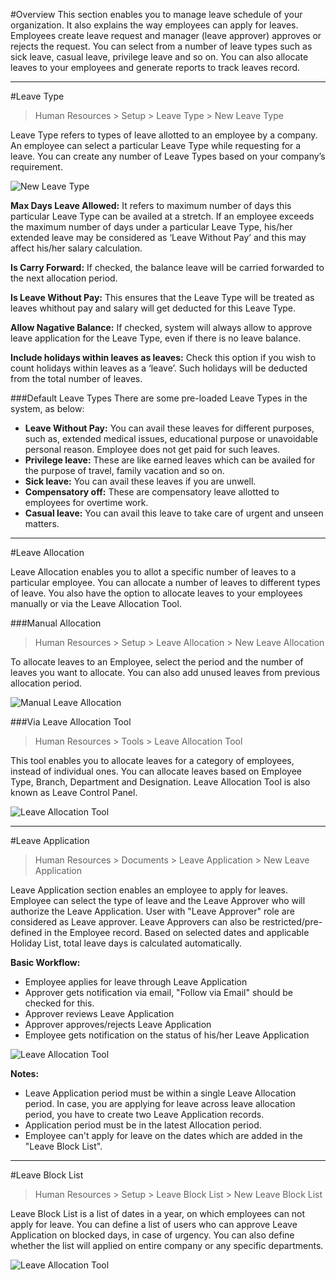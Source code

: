 <!-- add-breadcrumbs -->
<!-- add-breadcrumbs -->
#Overview
This section enables you to manage leave schedule of your organization. It also explains the way employees can apply for leaves.  
Employees create leave request and manager (leave approver) approves or rejects the request. You can select from a number of leave types such as sick leave, casual leave, privilege leave and so on. You can also allocate leaves to your employees and generate reports to track leaves record.

---

#Leave Type

> Human Resources > Setup > Leave Type > New Leave Type

Leave Type refers to types of leave allotted to an employee by a company. An employee can select a particular Leave Type while requesting for a leave. You can create any number of Leave Types based on your company’s 
requirement.

<img class="screenshot" alt="New Leave Type" 
	src="/docs/assets/img/human-resources/new-leave-type.png">

**Max Days Leave Allowed:** It refers to maximum number of days this particular Leave Type can be availed at a stretch. If an employee exceeds the maximum number of days under a particular Leave Type, his/her extended leave may be considered as ‘Leave Without Pay’ and this may affect his/her salary calculation.

**Is Carry Forward:** If checked, the balance leave will be carried forwarded to the next allocation period.

**Is Leave Without Pay:** This ensures that the Leave Type will be treated as leaves whithout pay and salary will get deducted for this Leave Type.

**Allow Nagative Balance:** If checked, system will always allow to approve leave application for the Leave Type, even if there is no leave balance.

**Include holidays within leaves as leaves:** Check this option if you wish to count holidays within leaves as a ‘leave’. Such holidays will be deducted from the total number of leaves.

###Default Leave Types
There are some pre-loaded Leave Types in the system, as below:

- **Leave Without Pay:** You can avail these leaves for different purposes, such as, extended medical issues, educational purpose or unavoidable personal reason. Employee does not get paid for such leaves.
- **Privilege leave:** These are like earned leaves which can be availed for the purpose of travel, family vacation and so on.
- **Sick leave:** You can avail these leaves if you are unwell.
- **Compensatory off:** These are compensatory leave allotted to employees for overtime work.
- **Casual leave:** You can avail this leave to take care of urgent and unseen matters.

---

#Leave Allocation

Leave Allocation enables you to allot a specific number of leaves to a particular employee. You can allocate a number of leaves to different types of leave. You also have the option to allocate leaves to your employees manually or via the Leave Allocation Tool.

###Manual Allocation
> Human Resources > Setup > Leave Allocation > New Leave Allocation

To allocate leaves to an Employee, select the period and the number of leaves you want to allocate. You can also add unused leaves from previous allocation period.

<img class="screenshot" alt="Manual Leave Allocation" 
	src="/docs/assets/img/human-resources/manual-leave-allocation.png">

###Via Leave Allocation Tool
> Human Resources > Tools > Leave Allocation Tool

This tool enables you to allocate leaves for a category of employees, instead of individual ones. You can allocate leaves based on Employee Type, Branch, Department and Designation. Leave Allocation Tool is also known as Leave Control Panel.

<img class="screenshot" alt="Leave Allocation Tool"
	src="/docs/assets/img/human-resources/leave-allocation-tool.png">

---

#Leave Application
> Human Resources > Documents > Leave Application > New Leave Application

Leave Application section enables an employee to apply for leaves. Employee can select the type of leave and the Leave Approver who will authorize the Leave Application. User with "Leave Approver" role are considered as Leave approver. Leave Approvers can also be restricted/pre-defined in the Employee record. Based on selected dates and applicable Holiday List, total leave days is calculated automatically.

**Basic Workflow:**

- Employee applies for leave through Leave Application
- Approver gets notification via email, "Follow via Email" should be checked for this.
- Approver reviews Leave Application
- Approver approves/rejects Leave Application
- Employee gets notification on the status of his/her Leave Application

<img class="screenshot" alt="Leave Allocation Tool"
	src="/docs/assets/img/human-resources/new-leave-application.png">

	
**Notes:**

- Leave Application period must be within a single Leave Allocation period. In case, you are applying for leave across leave allocation period, you have to create two Leave Application records.
- Application period must be in the latest Allocation period.
- Employee can't apply for leave on the dates which are added in the "Leave Block List".

---

#Leave Block List

> Human Resources > Setup > Leave Block List > New Leave Block List

Leave Block List is a list of dates in a year, on which employees can not apply for leave. You can define a list of users who can approve Leave Application on blocked days, in case of urgency. You can also define whether the list will applied on entire company or any specific departments.

<img class="screenshot" alt="Leave Allocation Tool"
	src="/docs/assets/img/human-resources/leave-block-list.png">